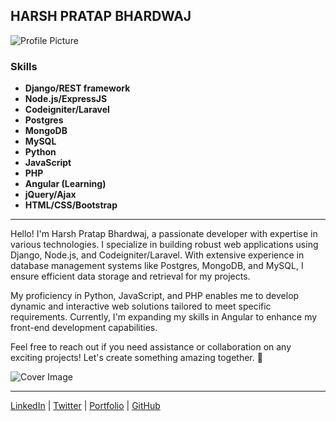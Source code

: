 ## HARSH PRATAP BHARDWAJ

![Profile Picture](https://avatars.githubusercontent.com/u/46666678?v=4)

### Skills

- **Django/REST framework**
- **Node.js/ExpressJS**
- **Codeigniter/Laravel**
- **Postgres**
- **MongoDB**
- **MySQL**
- **Python**
- **JavaScript**
- **PHP**
- **Angular (Learning)**
- **jQuery/Ajax**
- **HTML/CSS/Bootstrap**

---

Hello! I'm Harsh Pratap Bhardwaj, a passionate developer with expertise in various technologies. I specialize in building robust web applications using Django, Node.js, and Codeigniter/Laravel. With extensive experience in database management systems like Postgres, MongoDB, and MySQL, I ensure efficient data storage and retrieval for my projects.

My proficiency in Python, JavaScript, and PHP enables me to develop dynamic and interactive web solutions tailored to meet specific requirements. Currently, I'm expanding my skills in Angular to enhance my front-end development capabilities.

Feel free to reach out if you need assistance or collaboration on any exciting projects! Let's create something amazing together. 🚀

![Cover Image](https://pbs.twimg.com/profile_banners/1763917746583281664/1709834007/1500x500)

--- 

[LinkedIn](https://linkedin.com/in/harshpratapbhardwaj) | [Twitter](https://twitter.com/HarxTechDev) | [Portfolio](http://harx.online) | [GitHub](#)
